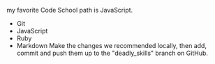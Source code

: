 my favorite Code School path is JavaScript.
* Git
* JavaScript
* Ruby
* Markdown
Make the changes we recommended locally, then add, commit and push them up to the "deadly_skills" branch on GitHub.